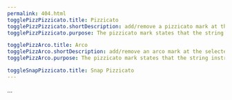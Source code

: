 ```yaml
---
permalink: 404.html
togglePizzPizzicato.title: Pizzicato
togglePizzPizzicato.shortDescription: add/remove a pizzicato mark at the selected location
togglePizzPizzicato.purpose: The pizzicato mark states that the string instrument should be played using the pizzicato technique.

togglePizzArco.title: Arco
togglePizzArco.shortDescription: add/remove an arco mark at the selected location
togglePizzArco.purpose: The pizzicato mark states that the string instrument should be played using a bow.

toggleSnapPizzicato.title: Snap Pizzicato
---
```


...
